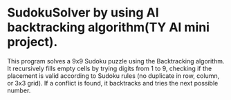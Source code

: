 # SudokuSolver by using AI backtracking algorithm(TY AI mini project).
This program solves a 9x9 Sudoku puzzle using the Backtracking algorithm. It recursively fills empty cells by trying digits from 1 to 9, 
checking if the placement is valid according to Sudoku rules (no duplicate in row, column, or 3x3 grid).
If a conflict is found, it backtracks and tries the next possible number.
